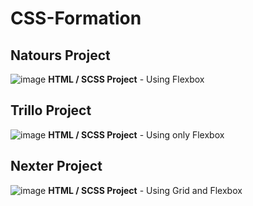 # CSS-Formation

## Natours Project 
![image](https://user-images.githubusercontent.com/12501527/205119460-5fcecf76-c5ee-4170-accf-8dfd283ea8e5.gif)
**HTML / SCSS Project** - 
Using Flexbox

## Trillo Project 
![image](https://user-images.githubusercontent.com/12501527/205120232-57004b6b-3de4-43ac-8906-38f8aba1e8ca.gif)
**HTML / SCSS Project** - 
Using only Flexbox

## Nexter Project 
![image](https://user-images.githubusercontent.com/12501527/205118070-418a8c9a-7040-4eca-9066-67ce4ca59898.gif)
**HTML / SCSS Project** - 
Using Grid and Flexbox
